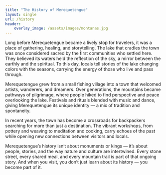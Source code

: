 ```yaml
---
title: "The History of Merequetengue"
layout: single
url: /history
header: 
    overlay_image: /assets/images/montanas.jpg
---
```


Long before Merequetengue became a lively stop for travelers, it was a place of gathering, healing, and storytelling. The lake that cradles the town was once considered sacred by the first communities who settled here. They believed its waters held the reflection of the sky, a mirror between the earthly and the spiritual. To this day, locals tell stories of the lake changing colors with the seasons, carrying the energy of those who live and pass through.

Merequetengue grew from a small fishing village into a town that welcomed artists, wanderers, and dreamers. Over generations, the mountains became pathways of pilgrimage, where people hiked to find perspective and peace overlooking the lake. Festivals and rituals blended with music and dance, giving Merequetengue its unique identity — a mix of tradition and spontaneity.

In recent years, the town has become a crossroads for backpackers searching for more than just a destination. The vibrant workshops, from pottery and weaving to meditation and cooking, carry echoes of the past while opening new connections between visitors and locals.

Merequetengue’s history isn’t about monuments or kings — it’s about people, stories, and the way nature and culture are intertwined. Every stone street, every shared meal, and every mountain trail is part of that ongoing story. And when you visit, you don’t just learn about its history — you become part of it.